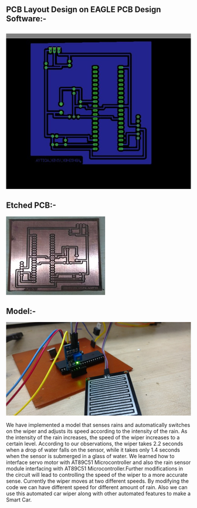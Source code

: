  
##  PCB Layout Design on EAGLE PCB Design Software:-

![](https://github.com/Abhishek0697/Rain-Sensing-Automatic-Car-Wiper-using-AT89C51-Microcontroller/raw/master/docs/PCB%20Layout%20on%20Eagle.jpg)
## Etched PCB:-

![](https://github.com/Abhishek0697/Rain-Sensing-Automatic-Car-Wiper-using-AT89C51-Microcontroller/raw/master/docs/EtchedPCB.jpg)

## Model:-

![](https://github.com/Abhishek0697/Rain-Sensing-Automatic-Car-Wiper-using-AT89C51-Microcontroller/raw/master/docs/Model.jpg)

We have implemented a model that senses rains and automatically switches on the wiper and adjusts its speed according to the intensity of the rain. As the intensity of the rain increases, the speed of the wiper increases to a certain level. According to our observations, the wiper takes 2.2 seconds when a drop of water falls on the sensor, while it takes only 1.4 seconds when the sensor is submerged in a glass of water. We learned how to interface servo motor with AT89C51 Microcontroller and also the rain sensor module interfacing with AT89C51 Microcontroller.Further modifications in the circuit will lead to controlling the speed of the wiper to a more accurate sense. Currently the wiper moves at two different speeds. By modifying the code we can have different speed for different amount of rain. Also we can use this automated car wiper along with other automated features to make a Smart Car.

